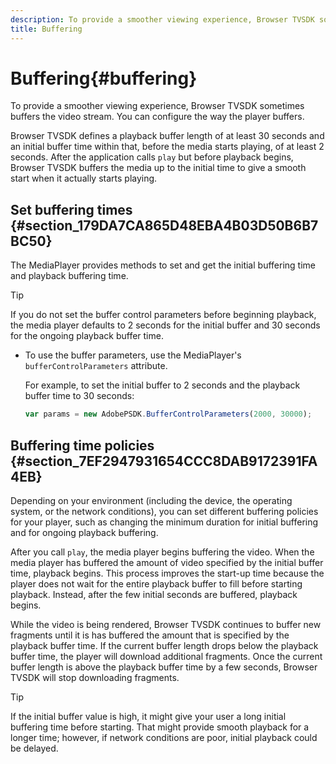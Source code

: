 ```yaml
---
description: To provide a smoother viewing experience, Browser TVSDK sometimes buffers the video stream. You can configure the way the player buffers.
title: Buffering
---
```


# Buffering{#buffering}

To provide a smoother viewing experience, Browser TVSDK sometimes buffers the video stream. You can configure the way the player buffers.

Browser TVSDK defines a playback buffer length of at least 30 seconds and an initial buffer time within that, before the media starts playing, of at least 2 seconds. After the application calls `play` but before playback begins, Browser TVSDK buffers the media up to the initial time to give a smooth start when it actually starts playing.

## Set buffering times {#section_179DA7CA865D48EBA4B03D50B6B7BC50}

The MediaPlayer provides methods to set and get the initial buffering time and playback buffering time.

>[!TIP]
>
>If you do not set the buffer control parameters before beginning playback, the media player defaults to 2 seconds for the initial buffer and 30 seconds for the ongoing playback buffer time.

* To use the buffer parameters, use the MediaPlayer's `bufferControlParameters` attribute.

  For example, to set the initial buffer to 2 seconds and the playback buffer time to 30 seconds:

  ```js
  var params = new AdobePSDK.BufferControlParameters(2000, 30000);
  ```

## Buffering time policies {#section_7EF2947931654CCC8DAB9172391FA4EB}

Depending on your environment (including the device, the operating system, or the network conditions), you can set different buffering policies for your player, such as changing the minimum duration for initial buffering and for ongoing playback buffering.

After you call `play`, the media player begins buffering the video. When the media player has buffered the amount of video specified by the initial buffer time, playback begins. This process improves the start-up time because the player does not wait for the entire playback buffer to fill before starting playback. Instead, after the few initial seconds are buffered, playback begins.

While the video is being rendered, Browser TVSDK continues to buffer new fragments until it is has buffered the amount that is specified by the playback buffer time. If the current buffer length drops below the playback buffer time, the player will download additional fragments. Once the current buffer length is above the playback buffer time by a few seconds, Browser TVSDK will stop downloading fragments.

>[!TIP]
>
>If the initial buffer value is high, it might give your user a long initial buffering time before starting. That might provide smooth playback for a longer time; however, if network conditions are poor, initial playback could be delayed.

